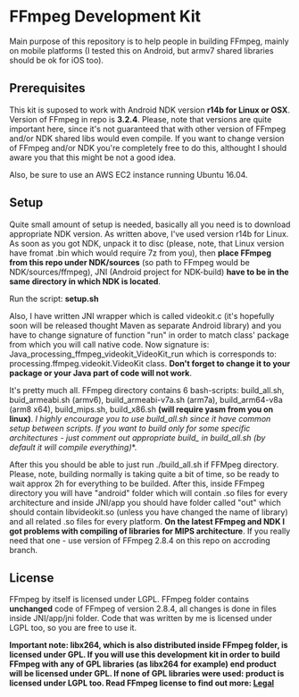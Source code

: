 # FFmpeg Development Kit
Main purpose of this repository is to help people in building FFmpeg, mainly on mobile platforms
(I tested this on Android, but armv7 shared libraries should be ok for iOS too).

## Prerequisites
This kit is suposed to work with Android NDK version **r14b for Linux or OSX**. Version of FFmpeg in repo is **3.2.4**. Please, note that 
versions are quite important here, since it's not guaranteed that with other version of FFmpeg and/or NDK shared libs 
would even compile. If you want to change version of FFmpeg and/or NDK you're completely free to do this, althought I should aware you 
that this might be not a good idea.

Also, be sure to use an AWS EC2 instance running Ubuntu 16.04.

## Setup
Quite small amount of setup is needed, basically all you need is to download appropriate NDK version. As written above, I've used 
version r14b for Linux.
As soon as you got NDK, unpack it to disc (please, note, that Linux version have fromat .bin which would require 7z from you), then 
**place FFmpeg from this repo under NDK/sources** (so path to FFmpeg would be NDK/sources/ffmpeg), JNI (Android project for NDK-build) 
**have to be in the same directory in which NDK is located**. 

Run the script: **setup.sh**

Also, I have written JNI wrapper which is called videokit.c (it's hopefully soon will be released thought Maven
as separate Android library) and you have to change signature of function "run" in order to match class' package from 
which you will call native code. Now signature is: Java_processing_ffmpeg_videokit_VideoKit_run which is corresponds to: 
processing.ffmpeg.videokit.VideoKit class. **Don't forget to change it to your package or your Java part of code will not work**.

It's pretty much all. FFmpeg directory contains 6 bash-scripts: build_all.sh, buid_armeabi.sh (armv6), build_armeabi-v7a.sh (arm7a), 
build_arm64-v8a (arm8 x64), build_mips.sh, build_x86.sh **(will require yasm from you on linux)**. 
**I highly encourage you to use build_all.sh since it have common setup 
between scripts. If you want to build only for some specific architectures - just comment out appropriate build_* in build_all.sh
(by default it will compile everything)**.

After this you should be able to just run ./build_all.sh if FFMpeg directory. Please, note, building normally is taking quite a 
bit of time, so be ready to wait approx 2h for everything to be builded. After this, inside FFmpeg directory you will have 
"android" folder which will contain .so files for every architecture and inside JNI/app you should have folder called "out" 
which should contain libvideokit.so (unless you have changed the name of library) and all related .so files for every platform. 
**On the latest FFmpeg and NDK I got problems with compiling of libraries for MIPS architecture**. If you really need that one - use version of FFmpeg 2.8.4 on this repo on accroding branch.

## License
FFmpeg by itself is licensed under LGPL. FFmpeg folder contains **unchanged** code of FFmpeg of version 2.8.4, all changes 
is done in files inside JNI/app/jni folder. Code that was written by me is licensed under LGPL too, so you are free to use it.

**Important note: libx264, which is also distributed inside FFmpeg folder, is licensed under GPL. If you will use this development 
kit in order to build FFmpeg with any of GPL libraries (as libx264 for example) end product will be licensed under GPL. 
If none of GPL libraries were used: product is licensed under LGPL too. Read FFmpeg license to find out more: 
[Legal](https://ffmpeg.org/legal.html)**
